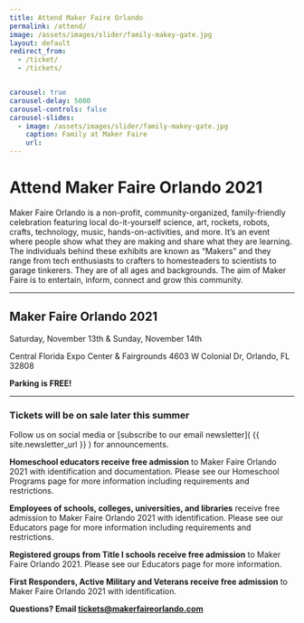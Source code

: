 ```yaml
---
title: Attend Maker Faire Orlando
permalink: /attend/
image: /assets/images/slider/family-makey-gate.jpg  
layout: default
redirect_from:
  - /ticket/
  - /tickets/


carousel: true
carousel-delay: 5000
carousel-controls: false
carousel-slides:
  - image: /assets/images/slider/family-makey-gate.jpg  
    caption: Family at Maker Faire
    url:
---
```


# Attend Maker Faire Orlando 2021
Maker Faire Orlando is a non-profit, community-organized, family-friendly celebration featuring local do-it-yourself science, art, rockets, robots, crafts, technology, music, hands-on-activities, and more. It’s an event where people show what they are making and share what they are learning. The individuals behind these exhibits are known as “Makers” and they range from tech enthusiasts to crafters to homesteaders to scientists to garage tinkerers. They are of all ages and backgrounds. The aim of Maker Faire is to entertain, inform, connect and grow this community.

---

## Maker Faire Orlando 2021

Saturday, November 13th & Sunday, November 14th

Central Florida Expo Center & Fairgrounds
4603 W Colonial Dr, Orlando, FL 32808

**Parking is FREE!**

---

### Tickets will be on sale later this summer
Follow us on social media or [subscribe to our email newsletter]( {{ site.newsletter_url }} ) for announcements.

**Homeschool educators receive free admission** to Maker Faire Orlando 2021 with identification and documentation.
Please see our Homeschool Programs page for more information including requirements and restrictions.

**Employees of schools, colleges, universities, and libraries** receive free admission to Maker Faire Orlando 2021 with identification.
Please see our Educators page for more information including requirements and restrictions.

**Registered groups from Title I schools receive free admission** to Maker Faire Orlando 2021.
Please see our Educators page for more information.

**First Responders, Active Military and Veterans receive free admission** to Maker Faire Orlando 2021 with identification.


**Questions? Email <tickets@makerfaireorlando.com>**
